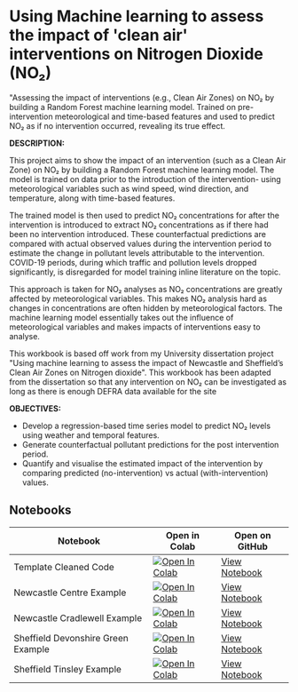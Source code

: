 # **Using Machine learning to assess the impact of 'clean air' interventions on Nitrogen Dioxide (NO₂)**
"Assessing the impact of interventions (e.g., Clean Air Zones) on NO₂ by building a Random Forest machine learning model. Trained on pre-intervention meteorological and time-based features and used to predict NO₂ as if no intervention occurred, revealing its true effect.




**DESCRIPTION:**

This project aims to show the impact of an intervention (such as a Clean Air Zone) on NO₂ by building a Random Forest machine learning model. The model is trained on data prior to the introduction of the intervention- using meteorological variables such as wind speed, wind direction, and temperature, along with time-based features.

The trained model is then used to predict NO₂ concentrations for after the intervention is introduced to extract NO₂ concentrations as if there had been no intervention introduced. These counterfactual predictions are compared with actual observed values during the intervention period to estimate the change in pollutant levels attributable to the intervention. COVID-19 periods, during which traffic and pollution levels dropped significantly, is disregarded for model training inline literature on the topic.

This approach is taken for NO₂ analyses as NO₂ concentrations are greatly affected by meteorological variables. This makes NO₂ analysis hard as changes in concentrations are often hidden by meteorological factors. The machine learning model essentially takes out the influence of meteorological variables and makes impacts of interventions easy to analyse.

This workbook is based off work from my University dissertation project "Using machine learning to assess the impact of Newcastle and Sheffield’s Clean Air Zones on Nitrogen dioxide". This workbook has been adapted from the dissertation so that any intervention on NO₂ can be investigated as long as there is enough DEFRA data available for the site

**OBJECTIVES:**

- Develop a regression-based time series model to predict NO₂ levels using weather and temporal features.
- Generate counterfactual pollutant predictions for the post intervention period.
- Quantify and visualise the estimated impact of the intervention by comparing predicted (no-intervention) vs actual (with-intervention) values.

## Notebooks

| Notebook | Open in Colab | Open on GitHub |
|----------|---------------|----------------|
| Template Cleaned Code | [![Open In Colab](https://colab.research.google.com/assets/colab-badge.svg)](https://colab.research.google.com/drive/1O-G9VhI721A6IO9gJIsorUljvI3u6r_5) | [View Notebook](https://github.com/HarryPurcell1/Using_Machine_learning_to_assess_the_impact_of_clean_air_interventions_on_Nitrogen_Dioxide/blob/main/Using_Machine_learning_to_assess_the_impact_of_clean_air_interventions_on_Nitrogen_Dioxide.ipynb) |
| Newcastle Centre Example | [![Open In Colab](https://colab.research.google.com/assets/colab-badge.svg)](https://colab.research.google.com/drive/17FDUlaGye5HtMUU1qrxPVPkYZ0dyOSue) | [View Notebook](https://github.com/HarryPurcell1/Using_Machine_learning_to_assess_the_impact_of_clean_air_interventions_on_Nitrogen_Dioxide/blob/main/Newcastle_Centre_Example.ipynb) |
| Newcastle Cradlewell Example | [![Open In Colab](https://colab.research.google.com/assets/colab-badge.svg)](https://colab.research.google.com/drive/1j-Iw61lS0-cL7cMWx2CnSiweaFHkgBqb) | [View Notebook](https://github.com/HarryPurcell1/Using_Machine_learning_to_assess_the_impact_of_clean_air_interventions_on_Nitrogen_Dioxide/blob/main/Newcastle_Cradlewell_Example.ipynb) |
| Sheffield Devonshire Green Example | [![Open In Colab](https://colab.research.google.com/assets/colab-badge.svg)](https://colab.research.google.com/drive/1JRYNYeQ289_7EOcqlwkU9w3jG_QfPDgx) | [View Notebook](https://github.com/HarryPurcell1/Using_Machine_learning_to_assess_the_impact_of_clean_air_interventions_on_Nitrogen_Dioxide/blob/main/Sheffield_Devonshire_Green_Example.ipynb) |
| Sheffield Tinsley Example | [![Open In Colab](https://colab.research.google.com/assets/colab-badge.svg)](https://colab.research.google.com/drive/1753GtVdwnzIRrFkTxiNNM9zQeuYXaX38) | [View Notebook](https://github.com/HarryPurcell1/Using_Machine_learning_to_assess_the_impact_of_clean_air_interventions_on_Nitrogen_Dioxide/blob/main/Sheffield_Tinsley_Example.ipynb) |


